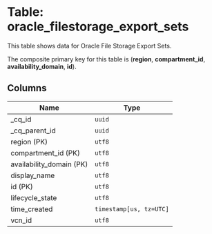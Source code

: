 # Table: oracle_filestorage_export_sets

This table shows data for Oracle File Storage Export Sets.

The composite primary key for this table is (**region**, **compartment_id**, **availability_domain**, **id**).

## Columns

| Name          | Type          |
| ------------- | ------------- |
|_cq_id|`uuid`|
|_cq_parent_id|`uuid`|
|region (PK)|`utf8`|
|compartment_id (PK)|`utf8`|
|availability_domain (PK)|`utf8`|
|display_name|`utf8`|
|id (PK)|`utf8`|
|lifecycle_state|`utf8`|
|time_created|`timestamp[us, tz=UTC]`|
|vcn_id|`utf8`|